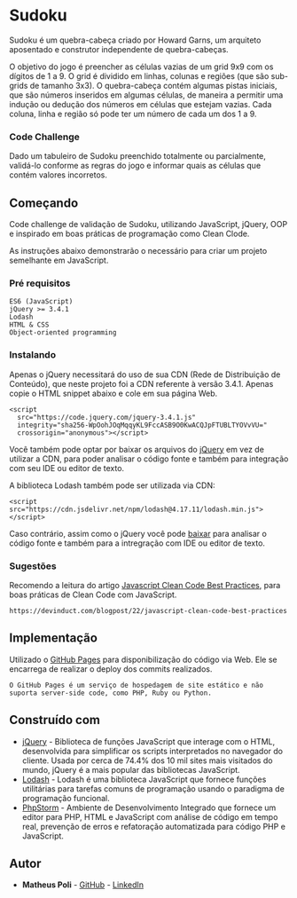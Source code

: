 # Sudoku

Sudoku é um quebra-cabeça criado por Howard Garns, um arquiteto aposentado e construtor independente de quebra-cabeças.

O objetivo do jogo é preencher as células vazias de um grid 9x9 com os dígitos de 1 a 9. O grid é dividido em linhas, colunas e regiões (que são sub-grids de tamanho 3x3). O quebra-cabeça contém algumas pistas iniciais, que são números inseridos em algumas células, de maneira a permitir uma indução ou dedução dos números em células que estejam vazias. Cada coluna, linha e região só pode ter um número de cada um dos 1 a 9.

### Code Challenge

Dado um tabuleiro de Sudoku preenchido totalmente ou parcialmente, validá-lo conforme as regras do jogo e informar quais as células que contém valores incorretos.

## Começando

Code challenge de validação de Sudoku, utilizando JavaScript, jQuery, OOP e inspirado em boas práticas de programação como Clean Clode.

As instruções abaixo demonstrarão o necessário para criar um projeto semelhante em JavaScript.

### Pré requisitos

```
ES6 (JavaScript)
jQuery >= 3.4.1
Lodash
HTML & CSS
Object-oriented programming
```

### Instalando

Apenas o jQuery necessitará do uso de sua CDN (Rede de Distribuição de Conteúdo), que neste projeto foi a CDN referente à versão 3.4.1. Apenas copie o HTML snippet abaixo e cole em sua página Web.

```
<script
  src="https://code.jquery.com/jquery-3.4.1.js"
  integrity="sha256-WpOohJOqMqqyKL9FccASB9O0KwACQJpFTUBLTYOVvVU="
  crossorigin="anonymous"></script>
```

Você também pode optar por baixar os arquivos do [jQuery](https://jquery.com/download/) em vez de utilizar a CDN, para poder analisar o código fonte e também para integração com seu IDE ou editor de texto.

A biblioteca Lodash também pode ser utilizada via CDN:

```
<script src="https://cdn.jsdelivr.net/npm/lodash@4.17.11/lodash.min.js"></script>
```

Caso contrário, assim como o jQuery você pode [baixar](https://lodash.com/) para analisar o código fonte e também para a intregração com IDE ou editor de texto.

### Sugestões

Recomendo a leitura do artigo [Javascript Clean Code Best Practices](https://devinduct.com/blogpost/22/javascript-clean-code-best-practices), para boas práticas de Clean Code com JavaScript.

```
https://devinduct.com/blogpost/22/javascript-clean-code-best-practices
```

## Implementação

Utilizado o [GitHub Pages](https://pages.github.com/) para disponibilização do código via Web. Ele se encarrega de realizar o deploy dos commits realizados.
```
O GitHub Pages é um serviço de hospedagem de site estático e não suporta server-side code, como PHP, Ruby ou Python.
```
## Construído com

* [jQuery](https://jquery.com/download/) - Biblioteca de funções JavaScript que interage com o HTML, desenvolvida para simplificar os scripts interpretados no navegador do cliente. Usada por cerca de 74.4% dos 10 mil sites mais visitados do mundo, jQuery é a mais popular das bibliotecas JavaScript.
* [Lodash](https://lodash.com/) - Lodash é uma biblioteca JavaScript que fornece funções utilitárias para tarefas comuns de programação usando o paradigma de programação funcional.
* [PhpStorm](https://www.jetbrains.com/phpstorm/) - Ambiente de Desenvolvimento Integrado que fornece um editor para PHP, HTML e JavaScript com análise de código em tempo real, prevenção de erros e refatoração automatizada para código PHP e JavaScript.

## Autor

* **Matheus Poli** - [GitHub](https://github.com/MatheusPoliCamilo) - [LinkedIn](https://www.linkedin.com/in/matheus-poli-332593127/)
